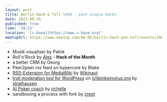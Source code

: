 ```yaml
---
layout: post
title: Berlin Hack & Tell \#90 - post utopia hacks
date: 2023-09-26
published: true
time: '19:23'
location: '[c-base](https://www.c-base.org)'
meetupUrl: https://www.meetup.com/de-DE/berlin-hack-and-tell/events/296233993
---
```


* Musik visualiser by Patrik
* Roll'n'Rock by [Alex](https://github.com/soulim) - **Hack of the Month**
* a better CRM by Georg
* Peer2peer rss feed on hypercore by Blake
* [RSS-Extension for MediaWiki](https://www.mediawiki.org/wiki/Extension:RSS) by [Wikinaut](https://github.com/Wikinaut)
* [troll moderation tool for WordPress](https://github.com/strathausen/ichbinkeinvirus-moderation) on [ichbinkeinvirus.org](https://ichbinkeinvirus.org) by [strathausen](https://github.com/strathausen)
* [AI Poker coach](https://ai-poker-coach.vercel.app) by [richelle](https://github.com/richelleji)
* sandboxing a process with fork by [crest](https://github.com/Crest)
